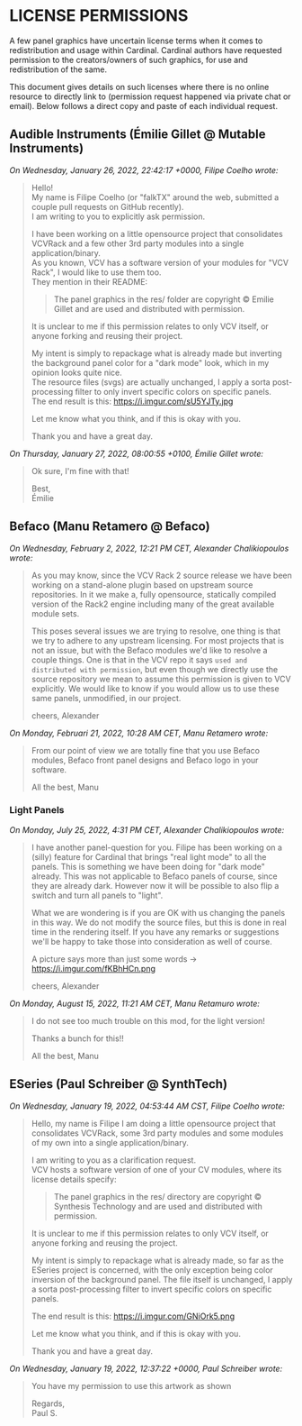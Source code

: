 # LICENSE PERMISSIONS

A few panel graphics have uncertain license terms when it comes to redistribution and usage within Cardinal.
Cardinal authors have requested permission to the creators/owners of such graphics, for use and redistribution of the same.

This document gives details on such licenses where there is no online resource to directly link to (permission request happened via private chat or email).
Below follows a direct copy and paste of each individual request.

## Audible Instruments (Émilie Gillet @ Mutable Instruments)

*On Wednesday, January 26, 2022, 22:42:17 +0000, Filipe Coelho wrote:*

> Hello!  
> My name is Filipe Coelho (or "falkTX" around the web, submitted a couple pull requests on GitHub recently).  
> I am writing to you to explicitly ask permission.
> 
> I have been working on a little opensource project that consolidates VCVRack and a few other 3rd party modules into a single application/binary.  
> As you known, VCV has a software version of your modules for "VCV Rack", I would like to use them too.  
> They mention in their README:
>
> > The panel graphics in the res/ folder are copyright © Emilie Gillet and are used and distributed with permission.
>
> It is unclear to me if this permission relates to only VCV itself, or anyone forking and reusing their project.
>
> My intent is simply to repackage what is already made but inverting the background panel color for a "dark mode" look, which in my opinion looks quite nice.  
> The resource files (svgs) are actually unchanged, I apply a sorta post-processing filter to only invert specific colors on specific panels.  
> The end result is this: https://i.imgur.com/sU5YJTy.jpg
>
> Let me know what you think, and if this is okay with you.
>
> Thank you and have a great day.

*On Thursday, January 27, 2022, 08:00:55 +0100, Émilie Gillet wrote:*

> Ok sure, I'm fine with that!
>
> Best,  
> Émilie

## Befaco (Manu Retamero @ Befaco)

*On Wednesday, February 2, 2022, 12:21 PM CET, Alexander Chalikiopoulos wrote:*

> As you may know, since the VCV Rack 2 source release we have been working on a stand-alone plugin based on upstream source repositories. In it we make a, fully opensource, statically compiled version of the Rack2 engine including many of the great available module sets.
>
> This poses several issues we are trying to resolve, one thing is that we try to adhere to any upstream licensing. For most projects that is not an issue, but with the Befaco modules we'd like to resolve a couple things. One is that in the VCV repo it says `used and distributed with permission`, but even though we directly use the source repository we mean to assume this permission is given to VCV explicitly. We would like to know if you would allow us to use these same panels, unmodified, in our project.
>
> cheers,
> Alexander

*On Monday, Februari 21, 2022, 10:28 AM CET, Manu Retamero wrote:*

> From our point of view we are totally fine that you use Befaco modules, Befaco front panel designs and Befaco logo in your software.
>
> All the best,
> Manu

### Light Panels

*On Monday, July 25, 2022, 4:31 PM CET, Alexander Chalikiopoulos wrote:*

> I have another panel-question for you. Filipe has been working on a (silly) feature for Cardinal that brings "real light mode" to all the panels. This is something we have been doing for "dark mode" already. This was not applicable to Befaco panels of course, since they are already dark. However now it will be possible to also flip a switch and turn all panels to "light".
>
> What we are wondering is if you are OK with us changing the panels in this way. We do not modify the source files, but this is done in real time in the rendering itself. If you have any remarks or suggestions we'll be happy to take those into consideration as well of course.
>
> A picture says more than just some words -> https://i.imgur.com/fKBhHCn.png
>
> cheers,
> Alexander

*On Monday, August 15, 2022, 11:21 AM CET, Manu Retamuro wrote:*

> I do not see too much trouble on this mod, for the light version!
>
> Thanks a bunch for this!!
>
> All the best,
> Manu

## ESeries (Paul Schreiber @ SynthTech)

*On Wednesday, January 19, 2022, 04:53:44 AM CST, Filipe Coelho wrote:*

> Hello, my name is Filipe I am doing a little opensource project that consolidates VCVRack, some 3rd party modules and some modules of my own into a single application/binary.
>
> I am writing to you as a clarification request.  
> VCV hosts a software version of one of your CV modules, where its license details specify:
>
> > The panel graphics in the res/ directory are copyright © Synthesis Technology and are used and distributed with permission.
>
> It is unclear to me if this permission relates to only VCV itself, or anyone forking and reusing the project.
>
> My intent is simply to repackage what is already made, so far as the ESeries project is concerned, with the only exception being color inversion of the background panel. The file itself is unchanged, I apply a sorta post-processing filter to invert specific colors on specific panels.
>
> The end result is this: https://i.imgur.com/GNiOrk5.png
>
>
> Let me know what you think, and if this is okay with you.
>
> Thank you and have a great day.

*On Wednesday, January 19, 2022, 12:37:22 +0000, Paul Schreiber wrote:*

> You have my permission to use this artwork as shown
> 
> Regards,  
> Paul S.
